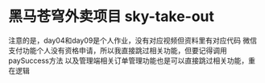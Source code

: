 # 黑马苍穹外卖项目 sky-take-out
注意的是，day04和day09是个人作业，没有对应视频但资料里有对应代码
微信支付功能个人没有资格申请，所以我直接跳过相关功能，但要记得调用paySuccess方法
以及管理端相关订单管理功能也是可以直接跳过相关功能，重在逻辑
